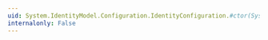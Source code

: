 ```yaml
---
uid: System.IdentityModel.Configuration.IdentityConfiguration.#ctor(System.String)
internalonly: False
---
```

